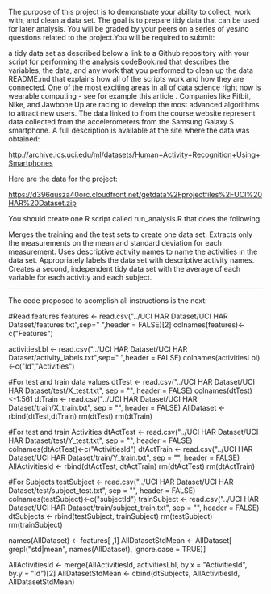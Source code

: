 The purpose of this project is to demonstrate your ability to collect, work with, and clean a data set. The goal is to prepare tidy data that can be used for later analysis. You will be graded by your peers on a series of yes/no questions related to the project.You will be required to submit:

a tidy data set as described below
a link to a Github repository with your script for performing the analysis
codeBook.md that describes the variables, the data, and any work that you performed to clean up the data
README.md that explains how all of the scripts work and how they are connected.
One of the most exciting areas in all of data science right now is wearable computing - see for example this article . Companies like Fitbit, Nike, and Jawbone Up are racing to develop the most advanced algorithms to attract new users. The data linked to from the course website represent data collected from the accelerometers from the Samsung Galaxy S smartphone. A full description is available at the site where the data was obtained:

http://archive.ics.uci.edu/ml/datasets/Human+Activity+Recognition+Using+Smartphones

Here are the data for the project:

https://d396qusza40orc.cloudfront.net/getdata%2Fprojectfiles%2FUCI%20HAR%20Dataset.zip

You should create one R script called run_analysis.R that does the following.

Merges the training and the test sets to create one data set.
Extracts only the measurements on the mean and standard deviation for each measurement.
Uses descriptive activity names to name the activities in the data set.
Appropriately labels the data set with descriptive activity names.
Creates a second, independent tidy data set with the average of each variable for each activity and each subject.

------------------------------------------------------------------

The code proposed to acomplish all instructions is the next:

#Read features
features <- read.csv("../UCI HAR Dataset/UCI HAR Dataset/features.txt",sep=" ",header = FALSE)[2]
colnames(features)<-c("Features")

activitiesLbl <- read.csv("../UCI HAR Dataset/UCI HAR Dataset/activity_labels.txt",sep=" ",header = FALSE)
colnames(activitiesLbl)<-c("Id","Activities")

#For test and train data values
dtTest <- read.csv("../UCI HAR Dataset/UCI HAR Dataset/test/X_test.txt", sep = "", header = FALSE)
colnames(dtTest)<-1:561
dtTrain <- read.csv("../UCI HAR Dataset/UCI HAR Dataset/train/X_train.txt", sep = "", header = FALSE)
AllDataset <- rbind(dtTest,dtTrain)
rm(dtTest)
rm(dtTrain)

#For test and train Activities
dtActTest <- read.csv("../UCI HAR Dataset/UCI HAR Dataset/test/Y_test.txt", sep = "", header = FALSE)
colnames(dtActTest)<-c("ActivitiesId")
dtActTrain <- read.csv("../UCI HAR Dataset/UCI HAR Dataset/train/Y_train.txt", sep = "", header = FALSE)
AllActivitiesId <- rbind(dtActTest, dtActTrain)
rm(dtActTest)
rm(dtActTrain)

#For Subjects
testSubject <- read.csv("../UCI HAR Dataset/UCI HAR Dataset/test/subject_test.txt", sep = "", header = FALSE)
colnames(testSubject)<-c("subjectId")
trainSubject <- read.csv("../UCI HAR Dataset/UCI HAR Dataset/train/subject_train.txt", sep = "", header = FALSE)
dtSubjects <- rbind(testSubject, trainSubject)
rm(testSubject)
rm(trainSubject)


names(AllDataset) <- features[ ,1]
AllDatasetStdMean <- AllDataset[ grepl("std|mean", names(AllDataset), ignore.case = TRUE)]  


AllActivitiesId <- merge(AllActivitiesId, activitiesLbl, by.x = "ActivitiesId", by.y = "Id")[2]
AllDatasetStdMean <- cbind(dtSubjects, AllActivitiesId, AllDatasetStdMean)
